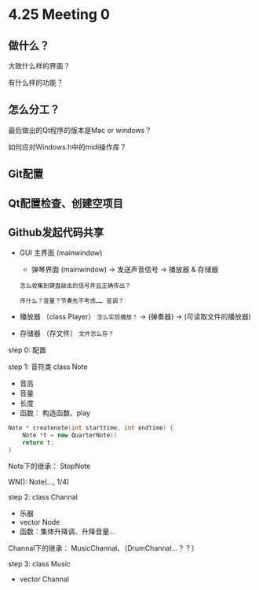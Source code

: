 # 4.25 Meeting 0

## 做什么？
大致什么样的界面？

有什么样的功能？

## 怎么分工？

最后做出的Qt程序的版本是Mac or windows？

如何应对Windows.h中的midi操作库？

## Git配置

## Qt配置检查、创建空项目

## Github发起代码共享


* GUI 主界面 (mainwindow)
  + 弹琴界面 (mainwindow) -> 发送声音信号 -> 播放器 & 存储器 
  
  `怎么收集到键盘敲击的信号并且正确传出？`

  `传什么？音量？节奏先不考虑…… 音调？` 

* 播放器 （class Player） `怎么实现播放？`
  -> (弹奏器)
  -> (可读取文件的播放器)

* 存储器 （存文件） `文件怎么存？`


step 0: 配置

step 1: 音符类 class Note
* 音高
* 音量
* 长度
* 函数： 构造函数、play

```c++
Note * createnote(int starttime, int endtime) {
    Note *t = new QuarterNote()
    return t;
}
```

Note下的继承：
StopNote

WN(): Note(..., 1/4)

step 2: class Channal
* 乐器
* vector Node
* 函数：集体升降调、升降音量...

Channal下的继承：
MusicChannal、（DrumChannal...？？）

step 3: class Music
* vector Channal


